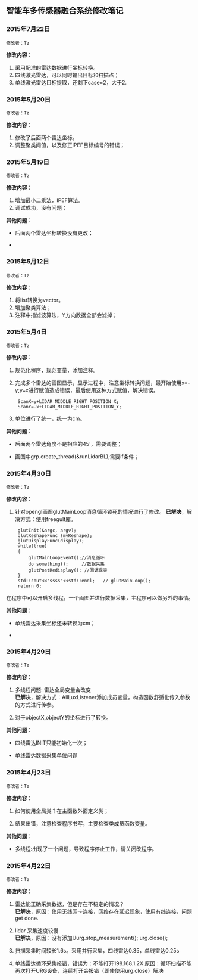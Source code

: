 ##  智能车多传感器融合系统修改笔记  ##


### 2015年7月22日   
`修改者：Tz` 
 
**修改内容：**

> 
1. 采用配准的雷达数据进行坐标转换。
2. 四线激光雷达，可以同时输出目标和扫描点；
3. 单线激光雷达目标提取，还剩下case=2，大于2.
 


### 2015年5月20日   
`修改者：Tz` 
 
**修改内容：**

> 
1. 修改了后面两个雷达坐标。
2. 调整聚类阈值，以及修正IPEF目标编号的错误；
 
### 2015年5月19日   
`修改者：Tz` 
 
**修改内容：**

> 
1. 增加最小二乘法，IPEF算法。
2. 调试成功，没有问题；

**其他问题：**
> 
- 后面两个雷达坐标转换没有更改；
> 
- 

### 2015年5月12日   
`修改者：Tz` 
 
**修改内容：**

> 
1. 将list转换为vector。
2. 增加聚类算法；
3. 注释中指滤波算法，Y方向数据全部会滤掉；


### 2015年5月4日   
`修改者：Tz` 
 
**修改内容：**

> 
1. 规范化程序，规范变量，添加注释。
2. 完成多个雷达的画图显示，显示过程中，注意坐标转换问题，最开始使用x=-y;y=x进行赋值造成错误，最后使用这种方式赋值，解决错误。

    	ScanX=y+LIDAR_MIDDLE_RIGHT_POSITION_X;
 		ScanY=-x+LIDAR_MIDDLE_RIGHT_POSITION_Y;

3. 单位进行了统一，统一为cm。		

 
**其他问题：**
> 
- 后面两个雷达角度不是相应的45'，需要调整；
> 
- 画图中grp.create_thread(&runLidarBL);需要if条件；
		
### 2015年4月30日   
`修改者：Tz` 
 
**修改内容：**

> 
1. 针对opengl画图glutMainLoop消息循环锁死的情况进行了修改。
**已解决**，解决方式：使用freegult库。
		
		glutInit(&argc, argv);
    	glutReshapeFunc (myReshape);
    	glutDisplayFunc(display);
    	while(true)
    	{
    		glutMainLoopEvent();//消息循环
    		do something();     //数据采集
    		glutPostRedisplay(); //回调现实 
    	}
    	std::cout<<"ssss"<<std::endl;	// glutMainLoop();
    	return 0; 
在程序中可以开启多线程，一个画图并进行数据采集，主程序可以做另外的事情。
 
**其他问题：**
> 
- 单线雷达采集坐标还未转换为cm；
> 
-

### 2015年4月29日   
`修改者：Tz` 
 
**修改内容：**
> 
1. 多线程问题: 雷达全局变量会改变  
**已解决**，解决方式：AllLuxListener添加成员变量，构造函数舒适化传入参数的方式进行传参。
> 
2. 对于objectX,objectY的坐标进行了转换。

 
**其他问题：**
> 
- 四线雷达INIT只能初始化一次；
> 
- 单线雷达数据采集单位问题



### 2015年4月23日   
`修改者：Tz` 
 
**修改内容：**
> 
1. 如何使用全局类？在主函数外面定义类； 
>  
2. 结果出错，注意检查程序书写，主要检查类成员函数变量。
 
**其他问题：**
> 
- 多线程:出现了一个问题，导致程序停止工作，请关闭改程序。



### 2015年4月22日   
`修改者：Tz` 
 
**修改内容：**
> 
1. 雷达能正确采集数据，但是存在不稳定的情况？  
  **已解决**，原因：使用无线网卡连接，网络存在延迟现象，使用有线连接，问题get done.  
> 
2. lidar 采集速度较慢  
 **已解决**，原因：没有添加Uurg.stop_measurement();	urg.close();
> 
3. 扫描采集时间较长1.6s。采用并行采集，四线雷达0.35，单线雷达0.25s
 > 
4. 单线雷达循环采集报错，错误为：不能打开198.168.1.2X
原因：循环扫描不能再次打开URG设备，连续打开会报错（即使使用urg.close）解决
